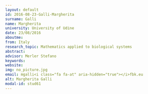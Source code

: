 ```yaml
---
layout: default 
id: 2016-08-23-Galli-Margherita
surname: Galli
name: Margherita
university: University of Udine
date: 23/08/2016
aboutme: 
from: Italy
research_topic: Mathematics applied to biological systems
abstract: 
advisor: Merler Stefano
keywords: 
website: 
img: no_picture.jpg
email: mgalli<i class="fa fa-at" aria-hidden="true"></i>fbk.eu
alt: Margherita Galli
modal-id: stud61
---
```

